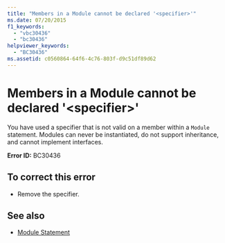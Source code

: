 ```yaml
---
title: "Members in a Module cannot be declared '<specifier>'"
ms.date: 07/20/2015
f1_keywords: 
  - "vbc30436"
  - "bc30436"
helpviewer_keywords: 
  - "BC30436"
ms.assetid: c0560864-64f6-4c76-803f-d9c51df89d62
---
```

# Members in a Module cannot be declared '\<specifier>'
You have used a specifier that is not valid on a member within a `Module` statement. Modules can never be instantiated, do not support inheritance, and cannot implement interfaces.  
  
 **Error ID:** BC30436  
  
## To correct this error  
  
- Remove the specifier.  
  
## See also

- [Module Statement](../../visual-basic/language-reference/statements/module-statement.md)

